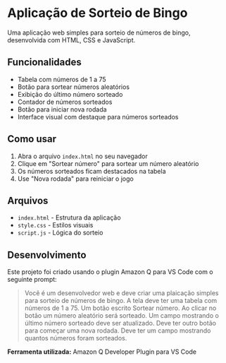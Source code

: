 # Aplicação de Sorteio de Bingo

Uma aplicação web simples para sorteio de números de bingo, desenvolvida com HTML, CSS e JavaScript.

## Funcionalidades

- Tabela com números de 1 a 75
- Botão para sortear números aleatórios
- Exibição do último número sorteado
- Contador de números sorteados
- Botão para iniciar nova rodada
- Interface visual com destaque para números sorteados

## Como usar

1. Abra o arquivo `index.html` no seu navegador
2. Clique em "Sortear número" para sortear um número aleatório
3. Os números sorteados ficam destacados na tabela
4. Use "Nova rodada" para reiniciar o jogo

## Arquivos

- `index.html` - Estrutura da aplicação
- `style.css` - Estilos visuais
- `script.js` - Lógica do sorteio

## Desenvolvimento

Este projeto foi criado usando o plugin Amazon Q para VS Code com o seguinte prompt:

> Você é um desenvolvedor web e deve criar uma plaicação simples para sorteio de números de bingo. A tela deve ter uma tabela com números de 1 a 75. Um botão escrito Sortear número. Ao clicar no botão um número aleatório será sorteado. Um campo mostrando o último número sorteado deve ser atualizado. Deve ter outro botão para começar uma nova rodada. Deve ter um campo mostrando quantos números foram sorteados.

**Ferramenta utilizada:** Amazon Q Developer Plugin para VS Code
